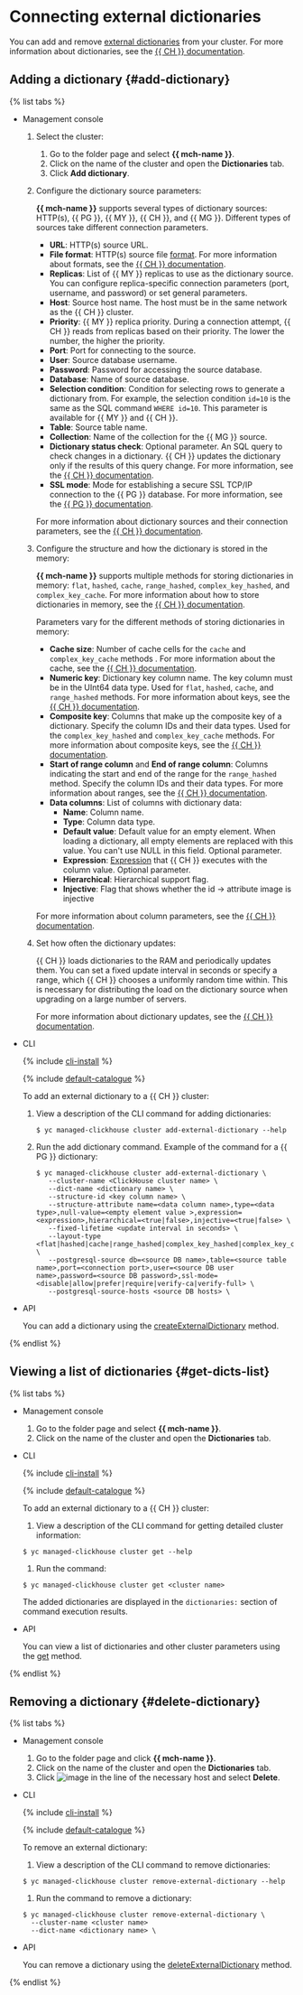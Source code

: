 # Connecting external dictionaries

You can add and remove [external dictionaries](../concepts/dictionaries.md#external-dicts) from your cluster. For more information about dictionaries, see the [{{ CH }}  documentation](https://clickhouse.yandex/docs/en/query_language/dicts/).

## Adding a dictionary {#add-dictionary}

{% list tabs %}

- Management console

  1. Select the cluster:
     1. Go to the folder page and select **{{ mch-name }}**.
     2. Click on the name of the cluster and open the **Dictionaries** tab.
     3. Click **Add dictionary**.

  2. Configure the dictionary source parameters:

     **{{ mch-name }}** supports several types of dictionary sources: HTTP(s), {{ PG }}, {{ MY }}, {{ CH }}, and {{ MG }}.
Different types of sources take different connection parameters.
     * **URL**: HTTP(s) source URL.
     * **File format**: HTTP(s) source file [format](https://clickhouse.yandex/docs/en/interfaces/formats/#formats). For more information about formats, see the [{{ CH }} documentation](https://clickhouse.yandex/docs/en/interfaces/formats/#formats).
     * **Replicas**: List of {{ MY }} replicas to use as the dictionary source.
You can configure replica-specific connection parameters (port, username, and password) or set general parameters.
     * **Host**: Source host name. The host must be in the same network as the {{ CH }} cluster.
     * **Priority**: {{ MY }} replica priority.  During a connection attempt, {{ CH }} reads from replicas based on their priority. The lower the number, the higher the priority.
     * **Port**: Port for connecting to the source.
     * **User**: Source database username.
     * **Password**: Password for accessing the source database.
     * **Database**: Name of source database.
     * **Selection condition**: Condition for selecting rows to generate a dictionary from. For example, the selection condition ```id=10``` is the same as the SQL command ```WHERE id=10```.
This parameter is available for {{ MY }} and {{ CH }}.
     * **Table**: Source table name.
     * **Collection**: Name of the collection for the {{ MG }} source.
     * **Dictionary status check**: Optional parameter. An SQL query to check changes in a dictionary.
{{ CH }} updates the dictionary only if the results of this query change.
For more information, see the [{{ CH }} documentation](https://clickhouse.yandex/docs/en/query_language/dicts/external_dicts_dict_lifetime/).
     * **SSL mode**: Mode for establishing a secure SSL TCP/IP connection to the {{ PG }} database.
For more information, see the [{{ PG }} documentation](https://www.postgresql.org/docs/current/libpq-connect.html#LIBPQ-PARAMKEYWORDS).

     For more information about dictionary sources and their connection parameters, see the [{{ CH }} documentation](https://clickhouse.yandex/docs/en/query_language/dicts/external_dicts_dict_sources/).

  3. Configure the structure and how the dictionary is stored in the memory:

     **{{ mch-name }}** supports multiple methods for storing dictionaries in memory:
```flat```, ```hashed```, ```cache```, ```range_hashed```, ```complex_key_hashed```, and ```complex_key_cache```.
For more information about how to store dictionaries in memory, see the [{{ CH }} documentation](https://clickhouse.yandex/docs/en/query_language/dicts/external_dicts_dict_layout/).

     Parameters vary for the different methods of storing dictionaries in memory:
     * **Cache size**: Number of cache cells for the `cache` and `complex_key_cache` methods .
For more information about the cache, see the [{{ CH }} documentation](https://clickhouse.yandex/docs/en/query_language/dicts/external_dicts_dict_layout/#cache).
     * **Numeric key**: Dictionary key column name. The key column must be in the UInt64 data type.
Used for `flat`, `hashed`, `cache`, and `range_hashed` methods.
For more information about keys, see the [{{ CH }} documentation](https://clickhouse.yandex/docs/en/query_language/dicts/external_dicts_dict_structure/#chislovoi-kliuch).
     * **Composite key**: Columns that make up the composite key of a dictionary. Specify the column IDs and their data types.
Used for the `complex_key_hashed` and `complex_key_cache` methods.
For more information about composite keys, see the [{{ CH }} documentation](https://clickhouse.yandex/docs/en/query_language/dicts/external_dicts_dict_structure/#sostavnoi-kliuch).
     * **Start of range column** and **End of range column**: Columns indicating the start and end of the range for the `range_hashed` method.
Specify the column IDs and their data types.
For more information about ranges, see the [{{ CH }} documentation](https://clickhouse.yandex/docs/en/query_language/dicts/external_dicts_dict_layout/#range-hashed).
     * **Data columns**: List of columns with dictionary data:
        * **Name**: Column name.
        * **Type**: Column data type.
        * **Default value**: Default value for an empty element.
When loading a dictionary, all empty elements are replaced with this value.
You can't use NULL in this field. Optional parameter.
        * **Expression**: [Expression](https://clickhouse.yandex/docs/en/query_language/syntax/#syntax-expressions) that {{ CH }} executes with the column value. Optional parameter.
        * **Hierarchical**: Hierarchical support flag.
        * **Injective**: Flag that shows whether the id -> attribute image is injective

     For more information about column parameters, see the [{{ CH }} documentation](https://clickhouse.yandex/docs/en/query_language/dicts/external_dicts_dict_structure/#ext_dict_structure-attributes).

  4. Set how often the dictionary updates:

     {{ CH }} loads dictionaries to the RAM and periodically updates them.
You can set a fixed update interval in seconds or specify a range,
which {{ CH }} chooses a uniformly random time within.
This is necessary for distributing the load on the dictionary source when upgrading on a large number of servers.

     For more information about dictionary updates, see the [{{ CH }} documentation](https://clickhouse.yandex/docs/en/query_language/dicts/external_dicts_dict_lifetime/).

- CLI

  {% include [cli-install](../../_includes/cli-install.md) %}

  {% include [default-catalogue](../../_includes/default-catalogue.md) %}

  To add an external dictionary to a {{ CH }} cluster:

  1. View a description of the CLI command for adding dictionaries:

     ```
     $ yc managed-clickhouse cluster add-external-dictionary --help
     ```

  1. Run the add dictionary command. Example of the command for a {{ PG }} dictionary:

     ```
     $ yc managed-clickhouse cluster add-external-dictionary \
        --cluster-name <ClickHouse cluster name> \
        --dict-name <dictionary name> \
        --structure-id <key column name> \
        --structure-attribute name=<data column name>,type=<data type>,null-value=<empty element value >,expression=<expression>,hierarchical=<true|false>,injective=<true|false> \
        --fixed-lifetime <update interval in seconds> \
        --layout-type <flat|hashed|cache|range_hashed|complex_key_hashed|complex_key_cache> \
        --postgresql-source db=<source DB name>,table=<source table name>,port=<connection port>,user=<source DB user name>,password=<source DB password>,ssl-mode=<disable|allow|prefer|require|verify-ca|verify-full> \
        --postgresql-source-hosts <source DB hosts> \
     ```

- API

  You can add a dictionary using the [createExternalDictionary](../api-ref/Cluster/createExternalDictionary.md) method.

{% endlist %}

## Viewing a list of dictionaries {#get-dicts-list}

{% list tabs %}

- Management console
  1. Go to the folder page and select **{{ mch-name }}**.
  2. Click on the name of the cluster and open the **Dictionaries** tab.

- CLI

  {% include [cli-install](../../_includes/cli-install.md) %}

  {% include [default-catalogue](../../_includes/default-catalogue.md) %}

  To add an external dictionary to a {{ CH }} cluster:
  1. View a description of the CLI command for getting detailed cluster information:

  ```
  $ yc managed-clickhouse cluster get --help
  ```
  1. Run the command:

  ```
  $ yc managed-clickhouse cluster get <cluster name>
  ```

  The added dictionaries are displayed in the ```dictionaries:``` section of command execution results.

- API

  You can view a list of dictionaries and other cluster parameters using the [get](../api-ref/Cluster/get.md) method.

{% endlist %}

## Removing a dictionary {#delete-dictionary}

{% list tabs %}

- Management console
  1. Go to the folder page and click **{{ mch-name }}**.
  2. Click on the name of the cluster and open the **Dictionaries** tab.
  3. Click ![image](../../_assets/vertical-ellipsis.svg) in the line of the necessary host and select **Delete**.

- CLI

  {% include [cli-install](../../_includes/cli-install.md) %}

  {% include [default-catalogue](../../_includes/default-catalogue.md) %}

  To remove an external dictionary:
  1. View a description of the CLI command to remove dictionaries:

  ```
  $ yc managed-clickhouse cluster remove-external-dictionary --help
  ```
  1. Run the command to remove a dictionary:

  ```
  $ yc managed-clickhouse cluster remove-external-dictionary \
    --cluster-name <cluster name>
    --dict-name <dictionary name> \
  ```

- API

  You can remove a dictionary using the [deleteExternalDictionary](../api-ref/Cluster/deleteExternalDictionary.md) method.

{% endlist %}

